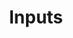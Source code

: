 ---
title: Inputs
parent: Events
grand_parent: W_I_Zr_Ds
has_children: false
nav_order: 3
permalink: /W_I_Zr_Ds/Events/Inputs
---